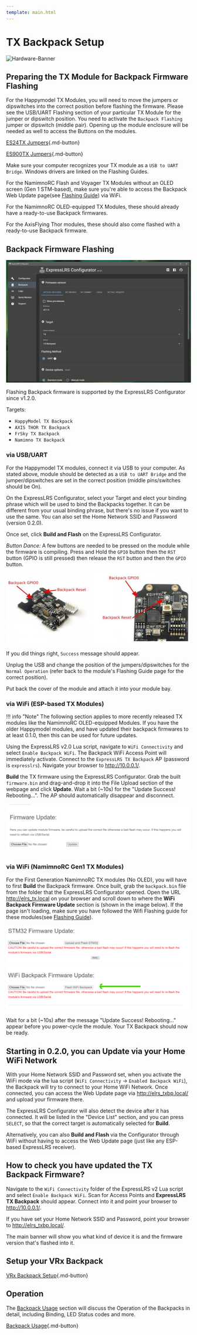 ```yaml
---
template: main.html
---
```

# TX Backpack Setup
![Hardware-Banner](https://raw.githubusercontent.com/ExpressLRS/ExpressLRS-Hardware/master/img/hardware.png)

## Preparing the TX Module for Backpack Firmware Flashing

For the Happymodel TX Modules, you will need to move the jumpers or dipswitches into the correct position before flashing the firmware. Please see the USB/UART Flashing section of your particular TX Module for the jumper or dipswitch position. You need to activate the `Backpack Flashing` jumper or dipswitch (middle pair). Opening up the module enclosure will be needed as well to access the Buttons on the modules.

[ES24TX Jumpers](../../quick-start/transmitters/tx-es24tx.md#flashing-via-usbuart){.md-button}

[ES900TX Jumpers](../../quick-start/transmitters/tx-es900tx.md#flashing-via-usb){.md-button}

Make sure your computer recognizes your TX module as a `USB to UART Bridge`. Windows drivers are linked on the Flashing Guides.

For the NamimnoRC Flash and Voyager TX Modules without an OLED screen (Gen 1 STM-based), make sure you're able to access the Backpack Web Update page(see [Flashing Guide](../../quick-start/transmitters/tx-flash2400.md)) via WiFi.

For the NamimnoRC OLED-equipped TX Modules, these should already have a ready-to-use Backpack firmwares.

For the AxisFlying Thor modules, these should also come flashed with a ready-to-use Backpack firmware.

## Backpack Firmware Flashing

![Backpack Configurator](../../assets/images/backpackconf.png)

Flashing Backpack firmware is supported by the ExpressLRS Configurator since v1.2.0. 

Targets:

- `HappyModel TX Backpack`
- `AXIS THOR TX Backpack`
- `FrSky TX Backpack`
- `Namimno TX Backpack`

### via USB/UART

For the Happymodel TX modules, connect it via USB to your computer. As stated above, module should be detected as a `USB to UART Bridge` and the jumper/dipswitches are set in the correct position (middle pins/switches should be On).

On the ExpressLRS Configurator, select your Target and elect your binding phrase which will be used to bind the Backpacks together. It can be different from your usual binding phrase, but there's no issue if you want to use the same. You can also set the Home Network SSID and Password (version 0.2.0).

Once set, click **Build and Flash** on the ExpressLRS Configurator.

*Button Dance:* A few buttons are needed to be pressed on the module while the firmware is compiling. Press and Hold the `GPI0` button then the `RST` button (GPIO is still pressed) then release the `RST` button and then the `GPIO` button.

![Module Buttons](../../assets/images/backpackbuttons.jpg)

If you did things right, `Success` message should appear. 

Unplug the USB and change the position of the jumpers/dipswitches for the `Normal Operation` (refer back to the module's Flashing Guide page for the correct position).

Put back the cover of the module and attach it into your module bay.

### via WiFi (ESP-based TX Modules)

!!! info "Note"
    The following section applies to more recently released TX modules like the NamimnoRC OLED-equipped Modules. If you have the older Happymodel modules, and have updated their backpack firmwares to at least 0.1.0, then this can be used for future updates.

Using the ExpressLRS v2.0 Lua script, navigate to `WiFi Connectivity` and select `Enable Backpack WiFi`. The Backpack WiFi Access Point will immediately activate. Connect to the `ExpressLRS TX Backpack` AP (password is `expresslrs`). Navigate your browser to http://10.0.0.1/.

**Build** the TX firmware using the ExpressLRS Configurator. Grab the built `firmware.bin` and drag-and-drop it into the File Upload section of the webpage and click **Update**. Wait a bit (~10s) for the "Update Success! Rebooting...". The AP should automatically disappear and disconnect.

![WiFi ESP](../../assets/images/backpackwifiESP.png)

### via WiFi (NamimnoRC Gen1 TX Modules)

For the First Generation NamimnoRC TX modules (No OLED), you will have to first **Build** the Backpack firmware. Once built, grab the `backpack.bin` file from the folder that the ExpressLRS Configurator opened. Open the URL http://elrs_tx.local on your browser and scroll down to where the **WiFi Backpack Firmware Update** section is (shown in the image below). If the page isn't loading, make sure you have followed the Wifi Flashing guide for these modules(see [Flashing Guide](../../quick-start/transmitters/tx-flash2400.md#flashing-via-wifi)).

![Wifi Backpack](../../assets/images/backpackwifi.png)

Wait for a bit (~10s) after the message "Update Success! Rebooting..." appear before you power-cycle the module. Your TX Backpack should now be ready.

## Starting in 0.2.0, you can Update via your Home WiFi Network

With your Home Network SSID and Password set, when you activate the WiFi mode via the lua script (`WiFi Connectivity` -> `Enabled Backpack WiFi`), the Backpack will try to connect to your Home WiFi Network. Once connected, you can access the Web Update page via http://elrs_txbp.local/ and upload your firmware there.

The ExpressLRS Configurator will also detect the device after it has connected. It will be listed in the "Device List" section, and you can press `SELECT`, so that the correct target is automatically selected for **Build**.

Alternatively, you can also **Build and Flash** via the Configurator through WiFi without having to access the Web Update page (just like any ESP-based ExpressLRS receiver).

## How to check you have updated the TX Backpack Firmware?

Navigate to the `WiFi Connectivity` folder of the ExpressLRS v2 Lua script and select `Enable Backpack WiFi`. Scan for Access Points and **ExpressLRS TX Backpack** should appear. Connect into it and point your browser to http://10.0.0.1/.

If you have set your Home Network SSID and Password, point your browser to http://elrs_txbp.local/.

The main banner will show you what kind of device it is and the firmware version that's flashed into it.

## Setup your VRx Backpack

[VRx Backpack Setup](backpack-vrx-setup.md){.md-button}

## Operation

The [Backpack Usage](esp-backpack.md#backpack-usage) section will discuss the Operation of the Backpacks in detail, including Binding, LED Status codes and more.

[Backpack Usage](esp-backpack.md#backpack-usage){.md-button}